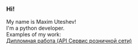 ### Hi!
My name is Maxim Uteshev!  
I'm a python developer.  
Examples of my work:  
[Дипломная работа (API Сервис розничной сети)](/REST_API_DIPlOM)

